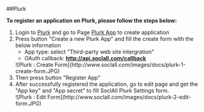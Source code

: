 ##Plurk

__To register an application on Plurk, please follow the steps below:__

1. Login to [Plurk](http://www.plurk.com/) and go to Page [Plurk App](http://www.plurk.com/PlurkApp) to create application
2. Press button "Create a new Plurk App" and fill the create form with the below information
    * App type: select "Third-party web site intergration"
    * OAuth callback: __http://api.soclall.com/callback__
    <div class="soclall-br"></div>
    ![Plurk : Create Form](http://www.soclall.com/images/docs/plurk-1-create-form.JPG)
    <div class="soclall-br"></div>
3. Then press button "Register App"
4. After successfully registered the application, go to edit page and get the "App key" and "App secret" to fill SoclAll Plurk Settings form.
    <div class="soclall-br"></div>
    ![Plurk : Edit Form](http://www.soclall.com/images/docs/plurk-2-edit-form.JPG)
    <div class="soclall-br"></div>